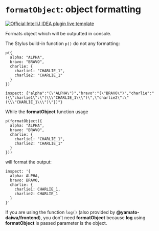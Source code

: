 # `formatObject`: object formatting

[![Official IntelliJ IDEA plugin live template](https://img.shields.io/badge/IntelliJ_IDEA_Live_Template-dco-blue.svg?style=flat)](https://plugins.jetbrains.com/plugin/17677-yamato-daiwa-frontend)

Formats object which will be outputted in console.

The Stylus build-in function `p()` do not any formatting:

```stylus
p({
  alpha: "ALPHA",
  bravo: "BRAVO",
  charlie: {
    charlie1: "CHARLIE_1",
    charlie2: "CHARLIE_1"
  }
})
```

```
inspect: {"alpha":"(\"ALPHA\")","bravo":"(\"BRAVO\")","charlie":"({\"charlie1\":\"(\\\"CHARLIE_1\\\")\",\"charlie2\":\"(\\\"CHARLIE_1\\\")\"})"}
```

While the **formatObject** function usage

```stylus
p(formatObject({
  alpha: "ALPHA",
  bravo: "BRAVO",
  charlie: {
    charlie1: "CHARLIE_1",
    charlie2: "CHARLIE_1"
  }
}))
```

will format the output:

```
inspect: '{
  alpha: ALPHA,
  bravo: BRAVO,
  charlie: {
    charlie1: CHARLIE_1,
    charlie2: CHARLIE_1
  }
}'
```

If you are using the function `log()` (also provided by **@yamato-daiwa/frontend**), you don't need
**formatObject** because **log** using **formatObject** is passed parameter is the object.
